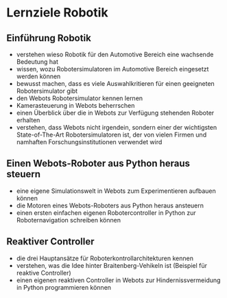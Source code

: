 # Lernziele Robotik

## Einführung Robotik

- verstehen wieso Robotik für den Automotive Bereich eine wachsende Bedeutung hat
- wissen, wozu Robotersimulatoren im Automotive Bereich eingesetzt werden können
- bewusst machen, dass es viele Auswahlkritieren für einen geeigneten Robotersimulator gibt
- den Webots Robotersimulator kennen lernen
- Kamerasteuerung in Webots beherrschen
- einen Überblick über die in Webots zur Verfügung stehenden Roboter erhalten
- verstehen, dass Webots nicht irgendein, sondern einer der wichtigsten State-of-The-Art Robotersimulatoren ist, der von vielen Firmen und namhaften Forschungsinstitutionen verwendet wird


## Einen Webots-Roboter aus Python heraus steuern

- eine eigene Simulationswelt in Webots zum Experimentieren aufbauen können
- die Motoren eines Webots-Roboters aus Python heraus ansteuern
- einen ersten einfachen eigenen Robotercontroller in Python zur Roboternavigation schreiben können

## Reaktiver Controller

- die drei Hauptansätze für Roboterkontrollarchitekturen kennen
- verstehen, was die Idee hinter Braitenberg-Vehikeln ist (Beispiel für reaktive Controller)
- einen eigenen reaktiven Controller in Webots zur Hindernissvermeidung in Python programmieren können






